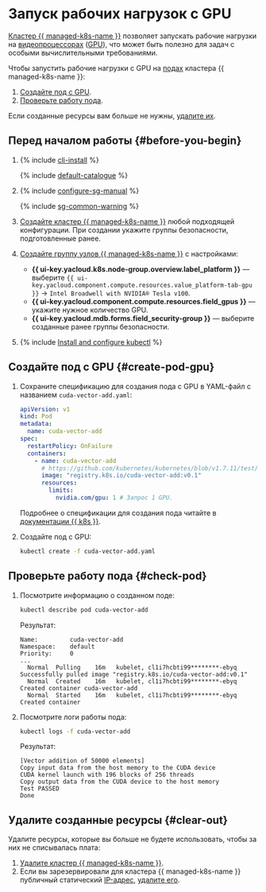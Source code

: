 # Запуск рабочих нагрузок с GPU


[Кластер {{ managed-k8s-name }}](../concepts/index.md#kubernetes-cluster) позволяет запускать рабочие нагрузки на [видеопроцессорах](../../compute/concepts/gpus.md) ([GPU](.././../glossary/gpu.md)), что может быть полезно для задач с особыми вычислительными требованиями.

Чтобы запустить рабочие нагрузки с GPU на [подах](../concepts/index.md#pod) кластера {{ managed-k8s-name }}:

1. [Создайте под с GPU](#create-pod-gpu).
1. [Проверьте работу пода](#check-pod).

Если созданные ресурсы вам больше не нужны, [удалите их](#delete-resources).

## Перед началом работы {#before-you-begin}

1. {% include [cli-install](../../_includes/cli-install.md) %}

   {% include [default-catalogue](../../_includes/default-catalogue.md) %}

1. {% include [configure-sg-manual](../../_includes/managed-kubernetes/security-groups/configure-sg-manual-lvl3.md) %}

    {% include [sg-common-warning](../../_includes/managed-kubernetes/security-groups/sg-common-warning.md) %}

1. [Создайте кластер {{ managed-k8s-name }}](../operations/kubernetes-cluster/kubernetes-cluster-create.md) любой подходящей конфигурации. При создании укажите группы безопасности, подготовленные ранее.
1. [Создайте группу узлов {{ managed-k8s-name }}](../operations/node-group/node-group-create.md) с настройками:
   * **{{ ui-key.yacloud.k8s.node-group.overview.label_platform }}** — выберите `{{ ui-key.yacloud.component.compute.resources.value_platform-tab-gpu }}` → `Intel Broadwell with NVIDIA® Tesla v100`.
   * **{{ ui-key.yacloud.component.compute.resources.field_gpus }}** — укажите нужное количество GPU.
   * **{{ ui-key.yacloud.mdb.forms.field_security-group }}** — выберите созданные ранее группы безопасности.

1. {% include [Install and configure kubectl](../../_includes/managed-kubernetes/kubectl-install.md) %}

## Создайте под с GPU {#create-pod-gpu}

1. Сохраните спецификацию для создания пода с GPU в YAML-файл с названием `cuda-vector-add.yaml`:

   ```yaml
   apiVersion: v1
   kind: Pod
   metadata:
     name: cuda-vector-add
   spec:
     restartPolicy: OnFailure
     containers:
       - name: cuda-vector-add
         # https://github.com/kubernetes/kubernetes/blob/v1.7.11/test/images/nvidia-cuda/Dockerfile
         image: "registry.k8s.io/cuda-vector-add:v0.1"
         resources:
           limits:
             nvidia.com/gpu: 1 # Запрос 1 GPU.
   ```

   Подробнее о спецификации для создания пода читайте в [документации {{ k8s }}](https://kubernetes.io/docs/reference/generated/kubernetes-api/v1.25/#pod-v1-core).
1. Создайте под с GPU:

   ```bash
   kubectl create -f cuda-vector-add.yaml
   ```

## Проверьте работу пода {#check-pod}

1. Посмотрите информацию о созданном поде:

   ```bash
   kubectl describe pod cuda-vector-add
   ```

   Результат:

   ```text
   Name:         cuda-vector-add
   Namespace:    default
   Priority:     0
   ...
     Normal  Pulling    16m   kubelet, cl1i7hcbti99********-ebyq  Successfully pulled image "registry.k8s.io/cuda-vector-add:v0.1"
     Normal  Created    16m   kubelet, cl1i7hcbti99********-ebyq  Created container cuda-vector-add
     Normal  Started    16m   kubelet, cl1i7hcbti99********-ebyq  Created container
   ```

1. Посмотрите логи работы пода:

   ```bash
   kubectl logs -f cuda-vector-add
   ```

   Результат:

   ```text
   [Vector addition of 50000 elements]
   Copy input data from the host memory to the CUDA device
   CUDA kernel launch with 196 blocks of 256 threads
   Copy output data from the CUDA device to the host memory
   Test PASSED
   Done
   ```

## Удалите созданные ресурсы {#clear-out}

Удалите ресурсы, которые вы больше не будете использовать, чтобы за них не списывалась плата:
1. [Удалите кластер {{ managed-k8s-name }}](../../managed-kubernetes/operations/kubernetes-cluster/kubernetes-cluster-delete.md).
1. Если вы зарезервировали для кластера {{ managed-k8s-name }} публичный статический [IP-адрес](../../vpc/concepts/address.md), [удалите его](../../vpc/operations/address-delete.md).
